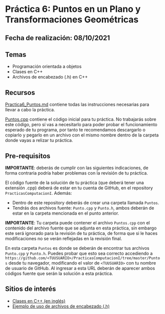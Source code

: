 # Práctica 6: Puntos en un Plano y Transformaciones Geométricas 

## Fecha de realización: 08/10/2021

## Temas
* Programación orientada a objetos
* Clases en C++
* Archivos de encabezado (.h) en C++

## Recursos

[Practica6_Puntos.md](Practica6_Puntos.md) contiene todas las instrucciones necesarias para llevar a cabo la práctica.

[Puntos.cpp](Puntos.cpp) contiene el código inicial para tu práctica. No trabajarás sobre este código, pero sí vas a necesitarlo para poder probar el funcionamiento esperado de tu programa, por tanto te recomendamos descargarlo o copiarlo y pegarlo en un archivo con el mismo nombre dentro de la carpeta donde vayas a relizar tu práctica.

## Pre-requisitos

**IMPORTANTE**: deberás de cumplir con las siguientes indicaciones, de forma contraria podría haber problemas con la revisión de tu práctica.

El código fuente de la solución de tu práctica (que deberá tener una extensión .cpp) deberá de estar en tu cuenta de GitHub, en el repository `PracticasComputacionI`. Además:
* Dentro de este repository deberás de crear una carpeta llamada `Puntos`.
* Tendrás dos archivos fuente: `Punto.cpp` y `Punto.h`, ambos deberán de estar en la carpeta mencionada en el punto anterior.

**IMPORTANTE**: Tu carpeta puede contener el archivo `Puntos.cpp` con el contenido del archivo fuente que se adjunta en esta práctica, sin embargo este será ignorado para la revisión de tu práctica, de forma que si le haces modificaciones no se verán reflejadas en la revisión final.

En esta carpeta `Puntos` es donde se deberán de encontrar tus archivos `Punto.cpp` y `Punto.h`. Puedes probar que esto sea correcto accediendo a `https://github.com/<TUUSUARIO>/PracticasComputacionI/tree/master/Puntos` desde tu navegador, modificando el valor de `<TUUSUARIO>` con tu nombre de usuario de GitHub. Al ingresar a esta URL deberán de aparecer ambos códigos fuente que serán la solución a esta práctica.

## Sitios de interés

* [Clases en C++ (en inglés)](http://www.cplusplus.com/doc/tutorial/classes/)
* [Ejemplo de uso de archivos de encabezado (.h)](http://www.math.uaa.alaska.edu/~afkjm/csce211/handouts/SeparateCompilation.pdf)
